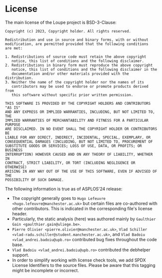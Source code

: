 # License

The main license of the Loupe project is BSD-3-Clause:

```
Copyright (c) 2023, Copyright holder. All rights reserved.

Redistribution and use in source and binary forms, with or without
modification, are permitted provided that the following conditions
are met:

1. Redistributions of source code must retain the above copyright
   notice, this list of conditions and the following disclaimer.
2. Redistributions in binary form must reproduce the above copyright
   notice, this list of conditions and the following disclaimer in the
   documentation and/or other materials provided with the distribution.
3. Neither the name of the copyright holder nor the names of its
   contributors may be used to endorse or promote products derived from
   this software without specific prior written permission.

THIS SOFTWARE IS PROVIDED BY THE COPYRIGHT HOLDERS AND CONTRIBUTORS "AS IS"
AND ANY EXPRESS OR IMPLIED WARRANTIES, INCLUDING, BUT NOT LIMITED TO, THE
IMPLIED WARRANTIES OF MERCHANTABILITY AND FITNESS FOR A PARTICULAR PURPOSE
ARE DISCLAIMED. IN NO EVENT SHALL THE COPYRIGHT HOLDER OR CONTRIBUTORS BE
LIABLE FOR ANY DIRECT, INDIRECT, INCIDENTAL, SPECIAL, EXEMPLARY, OR
CONSEQUENTIAL DAMAGES (INCLUDING, BUT NOT LIMITED TO, PROCUREMENT OF
SUBSTITUTE GOODS OR SERVICES; LOSS OF USE, DATA, OR PROFITS; OR BUSINESS
INTERRUPTION) HOWEVER CAUSED AND ON ANY THEORY OF LIABILITY, WHETHER IN
CONTRACT, STRICT LIABILITY, OR TORT (INCLUDING NEGLIGENCE OR OTHERWISE)
ARISING IN ANY WAY OUT OF THE USE OF THIS SOFTWARE, EVEN IF ADVISED OF THE
POSSIBILITY OF SUCH DAMAGE.
```

The following information is true as of ASPLOS'24 release:

- The copyright generally goes to `Hugo Lefeuvre <hugo.lefeuvre@manchester.ac.uk>`
  but certain files are co-authored with other contributors. This is indicated
  in the corresponding file's license header.
- Particularly, the static analysis (here) was authored mainly by `Gaulthier Gain <gaulthier.gain@uliege.be>`.
- `Pierre Olivier <pierre.olivier@manchester.ac.uk>`, `Vlad Schiller <vlad-radu.schiller@student.manchester.ac.uk>`, and `Vlad Badoiu <vlad_andrei.badoiu@upb.ro>` contributed bug fixes throughout the code base.
- `Vlad Badoiu <vlad_andrei.badoiu@upb.ro>` contributed the debhelper support.
- In order to simplify working with license check tools, we add SPDX License
  Identifiers to the source files. Please be aware that this tagging might be
  incomplete or incorrect.
